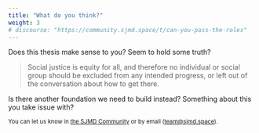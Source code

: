 ```yaml
---
title: "What do you think?"
weight: 3
# discourse: "https://community.sjmd.space/t/can-you-pass-the-roles"
---
```


Does this thesis make sense to you? Seem to hold some truth?

>Social justice is equity for all, and therefore no individual or social group should be excluded from any intended progress, or left out of the conversation about how to get there.

Is there another foundation we need to build instead? Something about this you take issue with?

<small>You can let us know in [the SJMD Community](https://community.sjmd.space/t/can-you-pass-the-roles) or by email (team@sjmd.space).</small>
